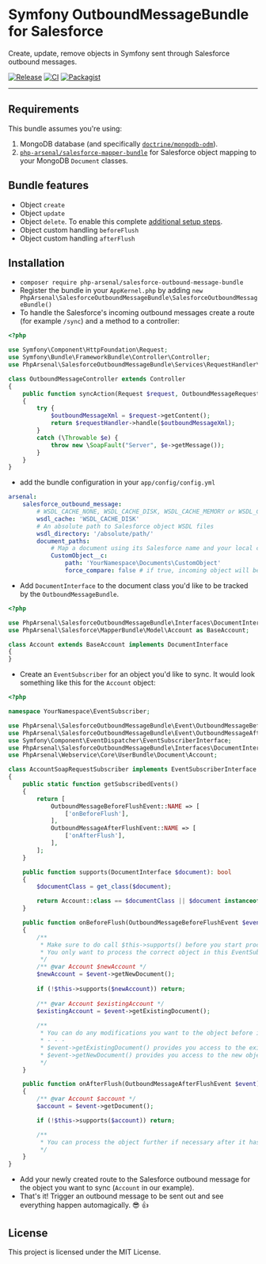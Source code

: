 # Symfony OutboundMessageBundle for Salesforce

Create, update, remove objects in Symfony sent through Salesforce outbound messages. 

[![Release](https://img.shields.io/github/v/release/php-arsenal/salesforce-outbound-message-bundle)](https://github.com/php-arsenal/salesforce-outbound-message-bundle/releases)
[![CI](https://img.shields.io/github/workflow/status/php-arsenal/salesforce-outbound-message-bundle/CI)](https://github.com/php-arsenal/salesforce-outbound-message-bundle/actions/workflows/ci.yml)
[![Packagist](https://img.shields.io/packagist/dt/php-arsenal/salesforce-outbound-message-bundle)](https://packagist.org/packages/php-arsenal/salesforce-outbound-message-bundle)

---

## Requirements

This bundle assumes you're using:

1) MongoDB database (and specifically [`doctrine/mongodb-odm`](https://github.com/doctrine/mongodb-odm)).
2) [`php-arsenal/salesforce-mapper-bundle`](https://github.com/php-arsenal/salesforce-mapper-bundle) for Salesforce object mapping to your MongoDB `Document` classes.

## Bundle features

* Object `create`
* Object `update`
* Object `delete`. To enable this complete [additional setup steps](README-setup-removal.md).
* Object custom handling `beforeFlush`
* Object custom handling `afterFlush`

## Installation

* ```composer require php-arsenal/salesforce-outbound-message-bundle``` 
* Register the bundle in your `AppKernel.php` by adding 
```new PhpArsenal\SalesforceOutboundMessageBundle\SalesforceOutboundMessageBundle() ```
* To handle the Salesforce's incoming outbound messages create a route (for example `/sync`) and a method to a controller: 
```php
<?php

use Symfony\Component\HttpFoundation\Request;
use Symfony\Bundle\FrameworkBundle\Controller\Controller;
use PhpArsenal\SalesforceOutboundMessageBundle\Services\RequestHandler\OutboundMessageRequestHandler;

class OutboundMessageController extends Controller
{
    public function syncAction(Request $request, OutboundMessageRequestHandler $requestHandler)
    {
        try {
            $outboundMessageXml = $request->getContent();
            return $requestHandler->handle($outboundMessageXml);
        }
        catch (\Throwable $e) {
            throw new \SoapFault("Server", $e->getMessage());
        }
    }
}
```
* add the bundle configuration in your `app/config/config.yml`
```yaml
arsenal:
    salesforce_outbound_message:
        # WSDL_CACHE_NONE, WSDL_CACHE_DISK, WSDL_CACHE_MEMORY or WSDL_CACHE_BOTH
        wsdl_cache: 'WSDL_CACHE_DISK'                     
        # An absolute path to Salesforce object WSDL files
        wsdl_directory: '/absolute/path/' 
        document_paths:
            # Map a document using its Salesforce name and your local class 
            CustomObject__c:              
                path: 'YourNamespace\Documents\CustomObject'
                force_compare: false # if true, incoming object will be compared to existing ones in the database; will continue sync only if not equal
```
* Add `DocumentInterface` to the document class you'd like to be tracked by the `OutboundMessageBundle`.
```php
<?php

use PhpArsenal\SalesforceOutboundMessageBundle\Interfaces\DocumentInterface;
use PhpArsenal\Salesforce\MapperBundle\Model\Account as BaseAccount;

class Account extends BaseAccount implements DocumentInterface
{
}
```
* Create an `EventSubscriber` for an object you'd like to sync. It would look something like this for the `Account` object:
```php
<?php

namespace YourNamespace\EventSubscriber;

use PhpArsenal\SalesforceOutboundMessageBundle\Event\OutboundMessageBeforeFlushEvent;
use PhpArsenal\SalesforceOutboundMessageBundle\Event\OutboundMessageAfterFlushEvent;
use Symfony\Component\EventDispatcher\EventSubscriberInterface;
use PhpArsenal\SalesforceOutboundMessageBundle\Interfaces\DocumentInterface; 
use PhpArsenal\Webservice\Core\UserBundle\Document\Account;

class AccountSoapRequestSubscriber implements EventSubscriberInterface
{
    public static function getSubscribedEvents()
    {
        return [
            OutboundMessageBeforeFlushEvent::NAME => [
                ['onBeforeFlush'],
            ],
            OutboundMessageAfterFlushEvent::NAME => [
                ['onAfterFlush'],
            ],
        ];
    }

    public function supports(DocumentInterface $document): bool
    {
        $documentClass = get_class($document);

        return Account::class == $documentClass || $document instanceof Account;
    }

    public function onBeforeFlush(OutboundMessageBeforeFlushEvent $event)
    {
        /**
         * Make sure to do call $this->supports() before you start processing the object
         * You only want to process the correct object in this EventSubscriber (which is Account in this case)
         */
        /** @var Account $newAccount */
        $newAccount = $event->getNewDocument();
        
        if (!$this->supports($newAccount)) return; 
    
        /** @var Account $existingAccount */
        $existingAccount = $event->getExistingDocument();
        
        /**
         * You can do any modifications you want to the object before it get's saved (flushed) to the database.
         * - - -
         * $event->getExistingDocument() provides you access to the existing object (if it exists) 
         * $event->getNewDocument() provides you access to the new object delivered by the outbound message. This is the object that will be merged over the existing one (if any) and saved to the database. In most of the cases you only need to use this one.
         */
    }

    public function onAfterFlush(OutboundMessageAfterFlushEvent $event)
    {
        /** @var Account $account */
        $account = $event->getDocument();

        if (!$this->supports($account)) return; 

        /**
         * You can process the object further if necessary after it has been saved (flushed) to the database.
         */
    }
}
```
* Add your newly created route to the Salesforce outbound message for the object you want to sync (`Account` in our example).
* That's it! Trigger an outbound message to be sent out and see everything happen automagically. 😎 👍

## License

This project is licensed under the MIT License.
